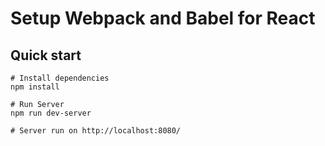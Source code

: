 # Setup Webpack and Babel for React

## Quick start

```
# Install dependencies
npm install

# Run Server
npm run dev-server

# Server run on http://localhost:8080/
```
